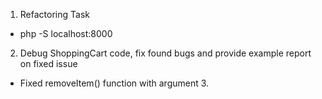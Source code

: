 1. Refactoring Task 
- php -S localhost:8000
2. Debug ShoppingCart code, fix found bugs and provide example report on fixed issue
- Fixed removeItem() function with argument 3. 
